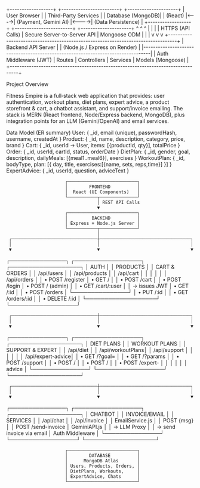 +------------------+      +------------------------+      +---------------------+
|   User Browser   |      |  Third-Party Services  |      |   Database (MongoDB)|
| (React)          |<---->| (Payment, Gemini AI)   |<---->| (Data Persistence)  |
+------------------+      +------------------------+      +---------------------+
        ^                           ^                             ^
        |                           |                             |
        | HTTPS (API Calls)         | Secure Server-to-Server API | Mongoose ODM
        |                           |                             |
        v                           v                             v
+---------------------------------------------------------------------------------+
|                                 Backend API Server                              |
|                          (Node.js / Express on Render)                   |
|---------------------------------------------------------------------------------|
|  Auth Middleware (JWT) | Routes | Controllers | Services | Models (Mongoose)   |
+---------------------------------------------------------------------------------+

Project Overview

Fitness Empire is a full‑stack web application that provides: user authentication, workout plans, diet plans, expert advice, a product storefront & cart, a chatbot assistant, and support/invoice emailing. 
The stack is MERN (React frontend, Node/Express backend, MongoDB), plus integration points for an LLM (Gemini/OpenAI) and email services.

Data Model (ER summary)
User: { _id, email (unique), passwordHash, username, createdAt }
Product: { _id, name, description, category, price, brand }
Cart: { _id, userId -> User, items: [{productId, qty}], totalPrice }
Order: { _id, userId, cartId, status, orderDate }
DietPlan: { _id, gender, goal, description, dailyMeals: [{meal1..meal6}], exercises }
WorkoutPlan: { _id, bodyType, plan: [{ day, title, exercises:[{name, sets, reps,time}] }] }
ExpertAdvice: { _id, userId, question, adviceText }


                          ┌──────────────────────────┐
                          │        FRONTEND          │
                          │  React (UI Components)   │
                          └───────────┬──────────────┘
                                      │ REST API Calls
                                      ▼
                          ┌──────────────────────────┐
                          │         BACKEND          │
                          │ Express + Node.js Server │
                          └───────────┬──────────────┘
                                      │
     ┌────────────────────────────────┼──────────────────────────────────┐
     │                                │                                  │
     ▼                                ▼                                  ▼
┌───────────────┐            ┌──────────────────┐               ┌───────────────────┐
│   AUTH        │            │   PRODUCTS       │               │   CART & ORDERS   │
│ /api/users    │            │ /api/products    │               │ /api/cart         │
│               │            │                  │               │ /api/orders       │
│ • POST /register           │ • GET /          │               │ • POST /cart      │
│ • POST /login              │ • POST / (admin) │               │ • GET /cart/:user │
│  → issues JWT              │ • GET /:id       │               │ • POST /orders    │
└───────────────┘            │ • PUT /:id       │               │ • GET /orders/:id │
                             │ • DELETE /:id    │               └───────────────────┘
                             └──────────────────┘

     ┌────────────────────────────────┼──────────────────────────────────┐
     │                                │                                  │
     ▼                                ▼                                  ▼
┌───────────────┐            ┌──────────────────┐               ┌───────────────────┐
│  DIET PLANS   │            │ WORKOUT PLANS    │               │ SUPPORT & EXPERT  │
│ /api/diet     │            │ /api/workoutPlans│               │ /api/support      │
│               │            │                  │               │ /api/expert-advice│
│ • GET /?goal= │            │ • GET /?params   │               │ • POST /support   │
│ • POST /      │            │ • POST /         │               │ • POST /expert-   │
│               │            │                  │               │   advice          │
└───────────────┘            └──────────────────┘               └───────────────────┘

     ┌────────────────────────────────┼──────────────────────────────────┐
     │                                │                                  │
     ▼                                ▼                                  ▼
┌───────────────┐            ┌──────────────────┐               ┌───────────────────┐
│   CHATBOT     │            │   INVOICE/EMAIL  │               │   SERVICES        │
│ /api/chat     │            │ /api/invoice     │               │ EmailService.js   │
│ POST {msg}    │            │ POST /send-invoice               │ GeminiAPI.js      │
│ → LLM Proxy   │            │ → send invoice via email          │ Auth Middleware   │
└───────────────┘            └──────────────────┘               └───────────────────┘

                          ┌──────────────────────────┐
                          │        DATABASE          │
                          │      MongoDB Atlas       │
                          │ Users, Products, Orders, │
                          │ DietPlans, Workouts,     │
                          │ ExpertAdvice, Chats      │
                          └──────────────────────────┘




